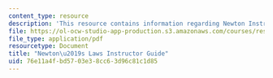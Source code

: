 ```yaml
---
content_type: resource
description: 'This resource contains information regarding Newton Instructor Guide. '
file: https://ol-ocw-studio-app-production.s3.amazonaws.com/courses/res-tll-004-stem-concept-videos-fall-2013/76e11a4fbd5703e38cc63d96c81c1d85_MITRES_TLL-004F13_Nwton_IG.pdf
file_type: application/pdf
resourcetype: Document
title: "Newton\u2019s Laws Instructor Guide"
uid: 76e11a4f-bd57-03e3-8cc6-3d96c81c1d85
---
```

